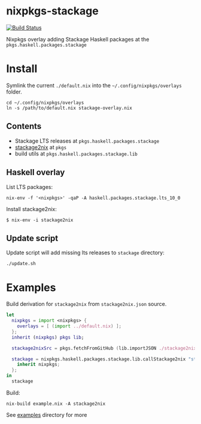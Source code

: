 # nixpkgs-stackage

[![Build Status](https://travis-ci.org/typeable/nixpkgs-stackage.svg?branch=master)](https://travis-ci.org/typeable/nixpkgs-stackage)

Nixpkgs overlay adding Stackage Haskell packages at the `pkgs.haskell.packages.stackage`

# Install

Symlink the current `./default.nix` into the `~/.config/nixpkgs/overlays` folder.

```
cd ~/.config/nixpkgs/overlays
ln -s /path/to/default.nix stackage-overlay.nix
```

## Contents

- Stackage LTS releases at `pkgs.haskell.packages.stackage`
- [stackage2nix][] at `pkgs`
- build utils at `pkgs.haskell.packages.stackage.lib`

## Haskell overlay

List LTS packages:

```
nix-env -f '<nixpkgs>' -qaP -A haskell.packages.stackage.lts_10_0
```

Install stackage2nix:

```
$ nix-env -i stackage2nix
```

## Update script

Update script will add missing lts releases to `stackage` directory:

```
./update.sh
```

# Examples

Build derivation for `stackage2nix` from `stackage2nix.json` source.

``` nix
let
  nixpkgs = import <nixpkgs> {
    overlays = [ (import ../default.nix) ];
  };
  inherit (nixpkgs) pkgs lib;

  stackage2nixSrc = pkgs.fetchFromGitHub (lib.importJSON ./stackage2nix.json);

  stackage = nixpkgs.haskell.packages.stackage.lib.callStackage2nix "stackage2nix" stackage2nixSrc {
    inherit nixpkgs;
  };
in
  stackage
```

Build:

```
nix-build example.nix -A stackage2nix
```

See [examples](./examples) directory for more


[stackage2nix]: https://github.com/typeable/stackage2nix
